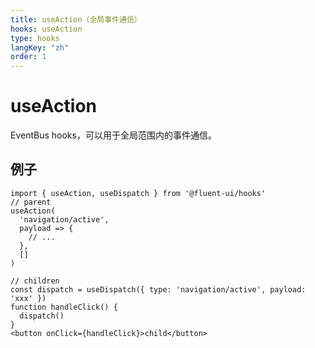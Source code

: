 ```yaml
---
title: useAction（全局事件通信）
hooks: useAction
type: hooks
langKey: "zh"
order: 1
---
```


# useAction

<p class="description">EventBus hooks，可以用于全局范围内的事件通信。</p>

## 例子

```tsx
import { useAction, useDispatch } from '@fluent-ui/hooks'
// parent
useAction(
  'navigation/active',
  payload => {
    // ...
  },
  []
)

// children
const dispatch = useDispatch({ type: 'navigation/active', payload: 'xxx' })
function handleClick() {
  dispatch()
}
<button onClick={handleClick}>child</button>
```
